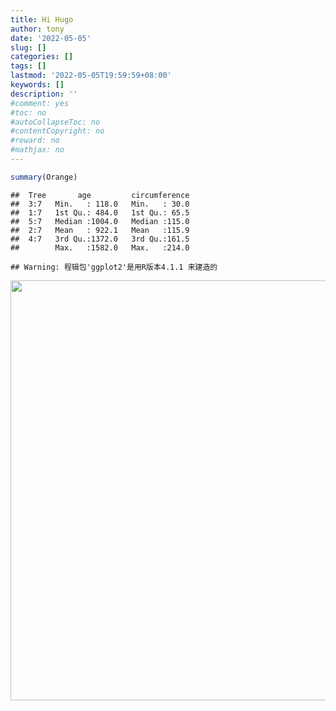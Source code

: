```yaml
---
title: Hi Hugo
author: tony
date: '2022-05-05'
slug: []
categories: []
tags: []
lastmod: '2022-05-05T19:59:59+08:00'
keywords: []
description: ''
#comment: yes
#toc: no
#autoCollapseToc: no
#contentCopyright: no
#reward: no
#mathjax: no
---
```


```r
summary(Orange)
```

```
##  Tree       age         circumference  
##  3:7   Min.   : 118.0   Min.   : 30.0  
##  1:7   1st Qu.: 484.0   1st Qu.: 65.5  
##  5:7   Median :1004.0   Median :115.0  
##  2:7   Mean   : 922.1   Mean   :115.9  
##  4:7   3rd Qu.:1372.0   3rd Qu.:161.5  
##        Max.   :1582.0   Max.   :214.0
```

```
## Warning: 程辑包'ggplot2'是用R版本4.1.1 来建造的
```

<img src="{{< blogdown/postref >}}index_files/figure-html/unnamed-chunk-2-1.png" width="672" />
<!--more-->
